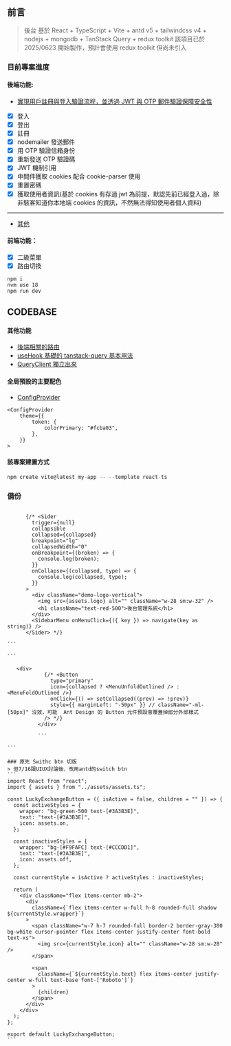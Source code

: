 ## 前言

> 後台 基於 React + TypeScript + Vite + antd v5 + tailwindcss v4 + nodejs + mongodb + TanStack Query + redux toolkit
> 該項目已於 2025/0623 開始製作，預計會使用 redux toolkit 但尚未引入

### 目前專案進度

#### 後端功能:

- [實現用戶註冊與登入驗證流程，並透過 JWT 與 OTP 郵件驗證保障安全性](https://github.com/Vic428-human/antd5-dashboard-practice/tree/main/backend/routes)
- [x] 登入
- [x] 登出
- [x] 註冊
- [x] nodemailer 發送郵件
- [x] 用 OTP 驗證信箱身份
- [x] 重新發送 OTP 驗證碼
- [x] JWT 機制引用
- [x] 中間件獲取 cookies 配合 cookie-parser 使用
- [x] 重置密碼
- [x] 獲取使用者資訊(基於 cookies 有存過 jwt 為前提，默認先前已經登入過，除非駭客知道你本地端 cookies 的資訊，不然無法得知使用者個人資料)

---

- [其他](https://github.com/Vic428-human/antd5-dashboard-practice/blob/main/src/routes/MainContent.tsx)

#### 前端功能：

- [x] 二級菜單
- [x] 路由切換

```
npm i
nvm use 18
npm run dev

```

## CODEBASE

#### 其他功能

- [後端相關的路由](https://github.com/Vic428-human/antd5-dashboard-practice/blob/main/src/routes/MainContent.tsx)
- [useHook 基礎的 tanstack-query 基本用法](https://github.com/Vic428-human/redux-toolkit-and-tanstack-query-demo/blob/main/src/hooks/useApplimittation.ts)
- [QueryClient 獨立出來](https://github.com/Vic428-human/redux-toolkit-and-tanstack-query-demo/blob/main/src/hooks/useApplimittation.ts)

####

#### 全局預設的主要配色

- [ConfigProvider](https://ant.design/docs/react/customize-theme#seed-token)

```
<ConfigProvider
    theme={{
        token: {
            colorPrimary: "#fcba03",
        },
    }}
>
```

#### 該專案建置方式

```js
npm create vite@latest my-app -- --template react-ts

```

### 備份

````

      {/* <Sider
        trigger={null}
        collapsible
        collapsed={collapsed}
        breakpoint="lg"
        collapsedWidth="0"
        onBreakpoint={(broken) => {
          console.log(broken);
        }}
        onCollapse={(collapsed, type) => {
          console.log(collapsed, type);
        }}
      >
        <div className="demo-logo-vertical">
          <img src={assets.logo} alt="" className="w-28 sm:w-32" />
          <h1 className="text-red-500">後台管理系統</h1>
        </div>
        <SidebarMenu onMenuClick={({ key }) => navigate(key as string)} />
      </Sider> */}

```

```

   <div>
            {/* <Button
              type="primary"
              icon={collapsed ? <MenuUnfoldOutlined /> : <MenuFoldOutlined />}
              onClick={() => setCollapsed((prev) => !prev)}
              style={{ marginLeft: "-50px" }} // className="-ml-[50px]" 沒效，可能  Ant Design 的 Button 元件預設會覆蓋掉部分外部樣式
            /> */}
          </div>

          ```

```

### 原先 Swithc btn 切版
> 但7/16跟UIUX討論後，改用antd的switch btn
```
import React from "react";
import { assets } from "../assets/assets.ts";

const LuckyExchangeButton = ({ isActive = false, children = "" }) => {
  const activeStyles = {
    wrapper: "bg-green-500 text-[#3A3B3E]",
    text: "text-[#3A3B3E]",
    icon: assets.on,
  };

  const inactiveStyles = {
    wrapper: "bg-[#F9FAFC] text-[#CCCDD1]",
    text: "text-[#3A3B3E]",
    icon: assets.off,
  };

  const currentStyle = isActive ? activeStyles : inactiveStyles;

  return (
    <div className="flex items-center mb-2">
      <div
        className={`flex items-center w-full h-8 rounded-full shadow ${currentStyle.wrapper}`}
      >
        <span className="w-7 h-7 rounded-full border-2 border-gray-300 bg-white cursor-pointer flex items-center justify-center font-bold text-xs">
          <img src={currentStyle.icon} alt="" className="w-28 sm:w-28" />
        </span>

        <span
          className={`${currentStyle.text} flex items-center justify-center w-full text-base font-['Roboto']`}
        >
          {children}
        </span>
      </div>
    </div>
  );
};

export default LuckyExchangeButton;
```
````
